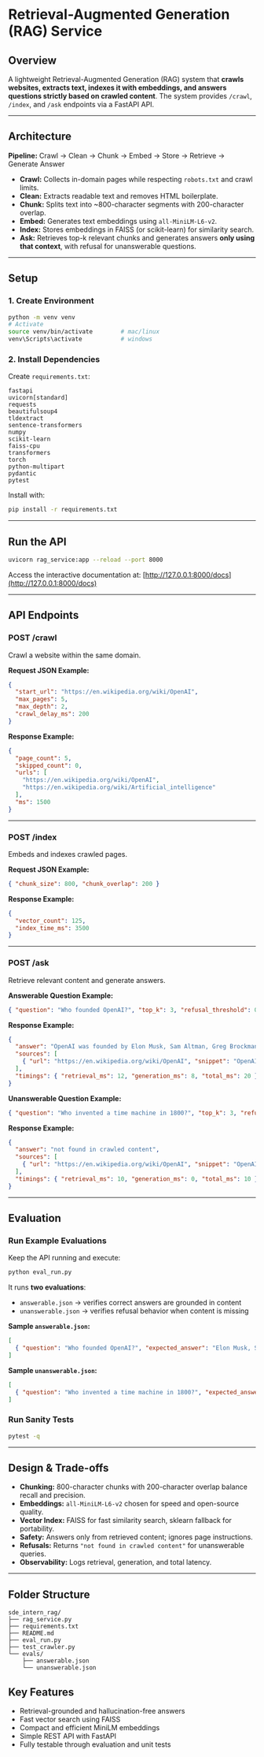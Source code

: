 # Retrieval-Augmented Generation (RAG) Service

## Overview

A lightweight Retrieval-Augmented Generation (RAG) system that **crawls websites, extracts text, indexes it with embeddings, and answers questions strictly based on crawled content**.
The system provides `/crawl`, `/index`, and `/ask` endpoints via a FastAPI API.

---

## Architecture

**Pipeline:** Crawl → Clean → Chunk → Embed → Store → Retrieve → Generate Answer

* **Crawl:** Collects in-domain pages while respecting `robots.txt` and crawl limits.
* **Clean:** Extracts readable text and removes HTML boilerplate.
* **Chunk:** Splits text into ~800-character segments with 200-character overlap.
* **Embed:** Generates text embeddings using `all-MiniLM-L6-v2`.
* **Index:** Stores embeddings in FAISS (or scikit-learn) for similarity search.
* **Ask:** Retrieves top-k relevant chunks and generates answers **only using that context**, with refusal for unanswerable questions.

---

## Setup

### 1. Create Environment

```bash
python -m venv venv
# Activate
source venv/bin/activate        # mac/linux
venv\Scripts\activate           # windows
```

### 2. Install Dependencies

Create `requirements.txt`:

```text
fastapi
uvicorn[standard]
requests
beautifulsoup4
tldextract
sentence-transformers
numpy
scikit-learn
faiss-cpu
transformers
torch
python-multipart
pydantic
pytest
```

Install with:

```bash
pip install -r requirements.txt
```

---

## Run the API

```bash
uvicorn rag_service:app --reload --port 8000
```

Access the interactive documentation at:
[http://127.0.0.1:8000/docs](http://127.0.0.1:8000/docs)

---

## API Endpoints

### POST /crawl

Crawl a website within the same domain.

**Request JSON Example:**

```json
{
  "start_url": "https://en.wikipedia.org/wiki/OpenAI",
  "max_pages": 5,
  "max_depth": 2,
  "crawl_delay_ms": 200
}
```

**Response Example:**

```json
{
  "page_count": 5,
  "skipped_count": 0,
  "urls": [
    "https://en.wikipedia.org/wiki/OpenAI",
    "https://en.wikipedia.org/wiki/Artificial_intelligence"
  ],
  "ms": 1500
}
```

---

### POST /index

Embeds and indexes crawled pages.

**Request JSON Example:**

```json
{ "chunk_size": 800, "chunk_overlap": 200 }
```

**Response Example:**

```json
{
  "vector_count": 125,
  "index_time_ms": 3500
}
```

---

### POST /ask

Retrieve relevant content and generate answers.

**Answerable Question Example:**

```json
{ "question": "Who founded OpenAI?", "top_k": 3, "refusal_threshold": 0.25 }
```

**Response Example:**

```json
{
  "answer": "OpenAI was founded by Elon Musk, Sam Altman, Greg Brockman, Ilya Sutskever, John Schulman, and Wojciech Zaremba.",
  "sources": [
    { "url": "https://en.wikipedia.org/wiki/OpenAI", "snippet": "OpenAI is an AI research laboratory consisting of..." }
  ],
  "timings": { "retrieval_ms": 12, "generation_ms": 8, "total_ms": 20 }
}
```

**Unanswerable Question Example:**

```json
{ "question": "Who invented a time machine in 1800?", "top_k": 3, "refusal_threshold": 0.25 }
```

**Response Example:**

```json
{
  "answer": "not found in crawled content",
  "sources": [
    { "url": "https://en.wikipedia.org/wiki/OpenAI", "snippet": "OpenAI is an AI research laboratory consisting of..." }
  ],
  "timings": { "retrieval_ms": 10, "generation_ms": 0, "total_ms": 10 }
}
```

---

## Evaluation

### Run Example Evaluations

Keep the API running and execute:

```bash
python eval_run.py
```

It runs **two evaluations**:

* `answerable.json` → verifies correct answers are grounded in content
* `unanswerable.json` → verifies refusal behavior when content is missing

**Sample `answerable.json`:**

```json
[
  { "question": "Who founded OpenAI?", "expected_answer": "Elon Musk, Sam Altman, Greg Brockman, Ilya Sutskever, John Schulman, Wojciech Zaremba" }
]
```

**Sample `unanswerable.json`:**

```json
[
  { "question": "Who invented a time machine in 1800?", "expected_answer": "not found in crawled content" }
]
```

### Run Sanity Tests

```bash
pytest -q
```

---

## Design & Trade-offs

* **Chunking:** 800-character chunks with 200-character overlap balance recall and precision.
* **Embeddings:** `all-MiniLM-L6-v2` chosen for speed and open-source quality.
* **Vector Index:** FAISS for fast similarity search, sklearn fallback for portability.
* **Safety:** Answers only from retrieved content; ignores page instructions.
* **Refusals:** Returns `"not found in crawled content"` for unanswerable queries.
* **Observability:** Logs retrieval, generation, and total latency.

---

## Folder Structure

```
sde_intern_rag/
├── rag_service.py
├── requirements.txt
├── README.md
├── eval_run.py
├── test_crawler.py
└── evals/
    ├── answerable.json
    └── unanswerable.json
```
## Key Features

* Retrieval-grounded and hallucination-free answers
* Fast vector search using FAISS
* Compact and efficient MiniLM embeddings
* Simple REST API with FastAPI
* Fully testable through evaluation and unit tests


